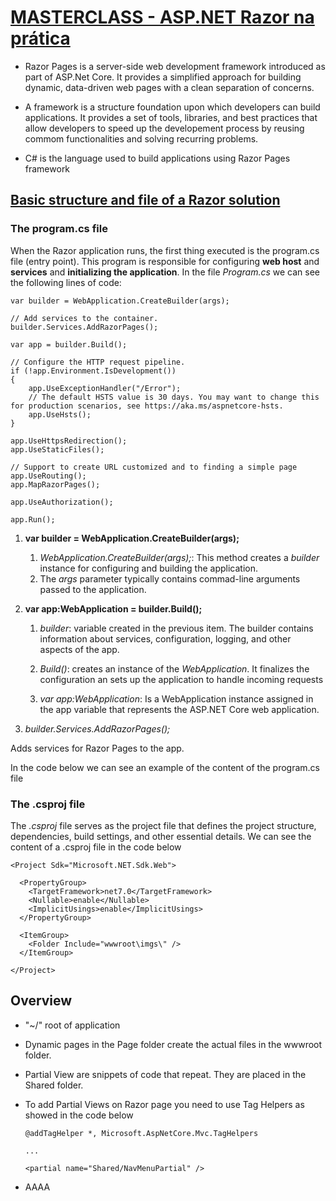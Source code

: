 # [MASTERCLASS - ASP.NET Razor na prática](https://www.youtube.com/watch?v=UNMfTGiAR2c)

* Razor Pages is a server-side web development framework introduced as part of ASP.Net Core. It provides a simplified approach for building dynamic, data-driven web pages with a clean separation of concerns.

* A framework is a structure foundation upon which developers can build applications. It provides a set of tools, libraries, and best practices that allow developers to speed up the developement process by reusing commom functionalities and solving recurring problems.

* C# is the language used to build applications using Razor Pages framework
  
## [Basic structure and file of a Razor solution](https://youtu.be/UNMfTGiAR2c?t=894)

### The program.cs file

When the Razor application runs, the first thing executed is the program.cs file (entry point). This program is responsible for configuring **web host** and **services** and **initializing the application**. In the file *Program.cs* we can see the following lines of code:

```
var builder = WebApplication.CreateBuilder(args);

// Add services to the container.
builder.Services.AddRazorPages();

var app = builder.Build();

// Configure the HTTP request pipeline.
if (!app.Environment.IsDevelopment())
{
    app.UseExceptionHandler("/Error");
    // The default HSTS value is 30 days. You may want to change this for production scenarios, see https://aka.ms/aspnetcore-hsts.
    app.UseHsts();
}

app.UseHttpsRedirection();
app.UseStaticFiles();

// Support to create URL customized and to finding a simple page
app.UseRouting();
app.MapRazorPages();

app.UseAuthorization();

app.Run();
```

1. **var builder = WebApplication.CreateBuilder(args);**

    1. *WebApplication.CreateBuilder(args);*: This method creates a *builder* instance for configuring and building the application.
    2. The *args* parameter typically contains commad-line arguments passed to the application.

2. **var app:WebApplication = builder.Build();**
   
    1. *builder*: variable created in the previous item. The builder contains information about services, configuration, logging, and other aspects of the app.
   
    2. *Build()*: creates an instance of the *WebApplication*. It finalizes the configuration an sets up the application to handle incoming requests
   
    3. *var app:WebApplication*: Is a WebApplication instance assigned in the app variable that represents the ASP.NET Core web application.
   
3. *builder.Services.AddRazorPages();*

Adds services for Razor Pages to the app.
   
In the code below we can see an example of the content of the program.cs file

### The .csproj file

The *.csproj* file serves as the project file that defines the project structure, dependencies, build settings, and other essential details. We can see the content of a .csproj file in the code below

```
<Project Sdk="Microsoft.NET.Sdk.Web">

  <PropertyGroup>
    <TargetFramework>net7.0</TargetFramework>
    <Nullable>enable</Nullable>
    <ImplicitUsings>enable</ImplicitUsings>
  </PropertyGroup>

  <ItemGroup>
    <Folder Include="wwwroot\imgs\" />
  </ItemGroup>

</Project>
```

## Overview

* "~/" root of application
* Dynamic pages in the Page folder create the actual files in the wwwroot folder.
* Partial View are snippets of code that repeat. They are placed in the Shared folder.
* To add Partial Views on Razor page you need to use Tag Helpers as showed in the code below
  
  ```
  @addTagHelper *, Microsoft.AspNetCore.Mvc.TagHelpers

  ...

  <partial name="Shared/NavMenuPartial" />
  ```



* AAAA
